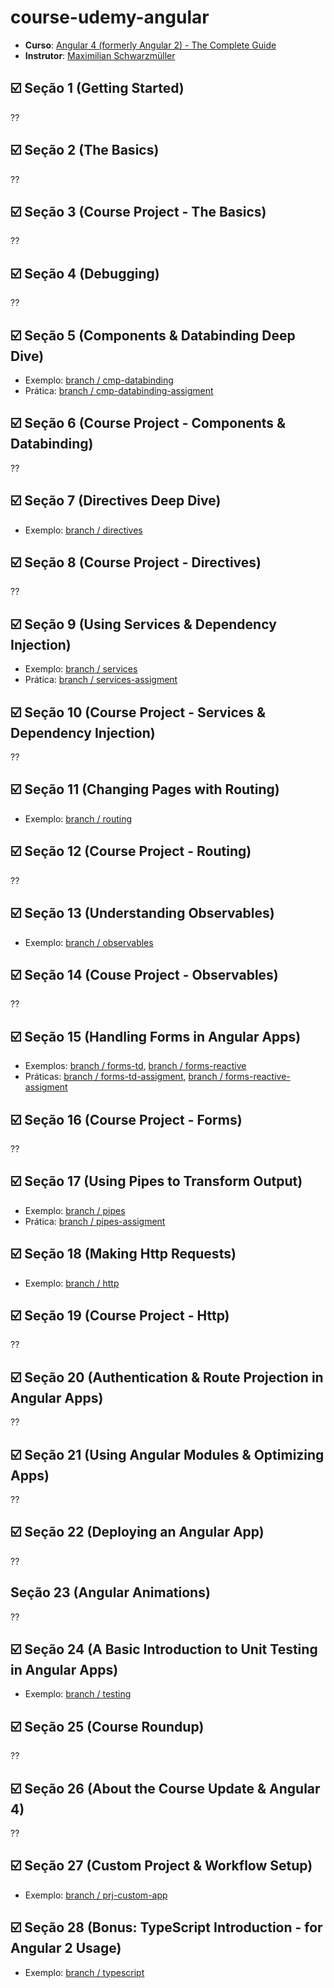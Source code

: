 # course-udemy-angular

* **Curso**: [Angular 4 (formerly Angular 2) - The Complete Guide](https://www.udemy.com/the-complete-guide-to-angular-2/learn/v4/overview)
* **Instrutor**: [Maximilian Schwarzmüller](https://www.udemy.com/user/maximilian-schwarzmuller/)

## :ballot_box_with_check: Seção 1 (Getting Started)
??

## :ballot_box_with_check: Seção 2 (The Basics)
??

## :ballot_box_with_check: Seção 3 (Course Project - The Basics)
??

## :ballot_box_with_check: Seção 4 (Debugging)
??

## :ballot_box_with_check: Seção 5 (Components & Databinding Deep Dive)

* Exemplo: [branch / cmp-databinding](https://github.com/raulpe7eira/course-udemy-angular/tree/cmp-databinding)
* Prática: [branch / cmp-databinding-assigment](https://github.com/raulpe7eira/course-udemy-angular/tree/cmp-databinding-assignment)

## :ballot_box_with_check: Seção 6 (Course Project - Components & Databinding)
??

## :ballot_box_with_check: Seção 7 (Directives Deep Dive)

* Exemplo: [branch / directives](https://github.com/raulpe7eira/course-udemy-angular/tree/directives)

## :ballot_box_with_check: Seção 8 (Course Project - Directives)
??

## :ballot_box_with_check: Seção 9 (Using Services & Dependency Injection)

* Exemplo: [branch / services](https://github.com/raulpe7eira/course-udemy-angular/tree/services)
* Prática: [branch / services-assigment](https://github.com/raulpe7eira/course-udemy-angular/tree/services-assignment)


## :ballot_box_with_check: Seção 10 (Course Project - Services & Dependency Injection)
??

## :ballot_box_with_check: Seção 11 (Changing Pages with Routing)

* Exemplo: [branch / routing](https://github.com/raulpe7eira/course-udemy-angular/tree/routing)

## :ballot_box_with_check: Seção 12 (Course Project - Routing)
??

## :ballot_box_with_check: Seção 13 (Understanding Observables)

* Exemplo: [branch / observables](https://github.com/raulpe7eira/course-udemy-angular/tree/observables)

## :ballot_box_with_check: Seção 14 (Couse Project - Observables)
??

## :ballot_box_with_check: Seção 15 (Handling Forms in Angular Apps)

* Exemplos: [branch / forms-td](https://github.com/raulpe7eira/course-udemy-angular/tree/forms-td), [branch / forms-reactive](https://github.com/raulpe7eira/course-udemy-angular/tree/forms-reactive)
* Práticas: [branch / forms-td-assigment](https://github.com/raulpe7eira/course-udemy-angular/tree/forms-td-assignment), [branch / forms-reactive-assigment](https://github.com/raulpe7eira/course-udemy-angular/tree/forms-reactive-assignment)


## :ballot_box_with_check: Seção 16 (Course Project - Forms)
??

## :ballot_box_with_check: Seção 17 (Using Pipes to Transform Output)

* Exemplo: [branch / pipes](https://github.com/raulpe7eira/course-udemy-angular/tree/pipes)
* Prática: [branch / pipes-assigment](https://github.com/raulpe7eira/course-udemy-angular/tree/pipes-assignment)


## :ballot_box_with_check: Seção 18 (Making Http Requests)

* Exemplo: [branch / http](https://github.com/raulpe7eira/course-udemy-angular/tree/http)

## :ballot_box_with_check: Seção 19 (Course Project - Http)
??

## :ballot_box_with_check: Seção 20 (Authentication & Route Projection in Angular Apps)
??

## :ballot_box_with_check: Seção 21 (Using Angular Modules & Optimizing Apps)
??

## :ballot_box_with_check: Seção 22 (Deploying an Angular App)
??

## Seção 23 (Angular Animations)
??

## :ballot_box_with_check: Seção 24 (A Basic Introduction to Unit Testing in Angular Apps)

* Exemplo: [branch / testing](https://github.com/raulpe7eira/course-udemy-angular/tree/testing)

## :ballot_box_with_check: Seção 25 (Course Roundup)
??

## :ballot_box_with_check: Seção 26 (About the Course Update & Angular 4)
??

## :ballot_box_with_check: Seção 27 (Custom Project & Workflow Setup)

* Exemplo: [branch / prj-custom-app](https://github.com/raulpe7eira/course-udemy-angular/tree/prj-custom-app)

## :ballot_box_with_check: Seção 28 (Bonus: TypeScript Introduction - for Angular 2 Usage)

* Exemplo: [branch / typescript](https://github.com/raulpe7eira/course-udemy-angular/tree/typescript)
